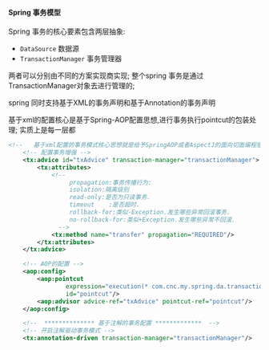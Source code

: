 #### Spring 事务模型

Spring 事务的核心要素包含两层抽象:
- `DataSource` 数据源 
- `TransactionManager` 事务管理器

两者可以分别由不同的方案实现商实现; 整个spring 事务是通过TransactionManager对象去进行管理的;

spring 同时支持基于XML的事务声明和基于Annotation的事务声明

基于xml的配置核心是基于Spring-AOP配置思想,进行事务执行pointcut的包装处理; 实质上是每一层都
```xml
<!--   基于xml配置的事务模式核心思想就是给予SpringAOP或者AspectJ的面向切面编程感知  -->
    <!-- 配置事务增强 -->
    <tx:advice id="txAdvice" transaction-manager="transactionManager">
        <tx:attributes>
            <!--
                 propagation:事务传播行为:
                 isolation:隔离级别
                 read-only:是否为只读事务.
                 timeout    :是否超时.
                 rollback-for:类似-Exception.发生哪些异常回滚事务.
                 no-rollback-for:类似+Exception.发生哪些异常不回滚.
              -->
            <tx:method name="transfer" propagation="REQUIRED"/>
        </tx:attributes>
    </tx:advice>

    <!-- AOP的配置 -->
    <aop:config>
        <aop:pointcut
                expression="execution(* com.cnc.my.spring.da.transaction.spring_transaction.service.impl.AccountServiceImpl.*(..))"
                id="pointcut"/>
        <aop:advisor advice-ref="txAdvice" pointcut-ref="pointcut"/>
    </aop:config>
```

```xml
    <!--  ************** 基于注解的事务配置 *************  -->
    <!-- 开启注解驱动事务模式 -->
    <tx:annotation-driven transaction-manager="transactionManager"/>
```